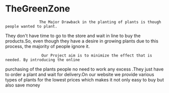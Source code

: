 # TheGreenZone
                   The Major Drawback in the planting of plants is though people wanted to plant.
They don't have time to go to the store and wait in line to buy the products.So, even though they 
have a desire in growing plants due to this process, the majority of people ignore it. 

                    Our Project aim is to minimize the effect that is needed. By introducing the online
purchasing of the plants people no need to work any excess .They just have to order a plant and wait for
delivery.On our website we provide various types of plants for the lowest prices which makes it not only easy to buy
 but also save money 
